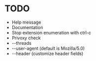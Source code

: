 # TODO

* Help message
* Documentation
* Stop extension enumeration with ctrl-c
* Privoxy check
* --threads
* --user-agent (default is Mozilla/5.0)
* --header (customize header fields)

